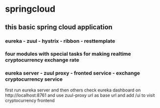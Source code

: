 # springcloud 
## this basic spring cloud application
### eureka - zuul - hystrix - ribbon - resttemplate
### four modules with special tasks for making realtime cryptocurrency exchange rate
### eureka server - zuul proxy - fronted service - exchange cryptocurrency service
first run eureka server and then others
check eureka dashboard on http://localhost:8761 
and use zuul-proxy url as base url and add /ui to visit cryptocurrency frontend
